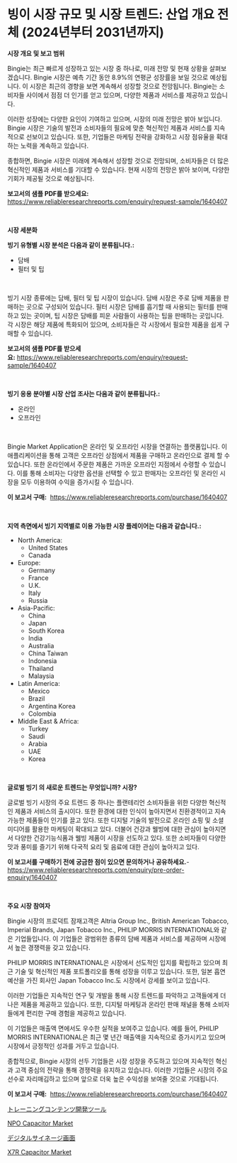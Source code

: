 <p><h1>빙이 시장 규모 및 시장 트렌드: 산업 개요 전체 (2024년부터 2031년까지)</h1></p><p><strong>시장 개요 및 보고 범위</strong></p>
<p><p>Bingie는 최근 빠르게 성장하고 있는 시장 중 하나로, 미래 전망 및 현재 상황을 살펴보겠습니다. Bingie 시장은 예측 기간 동안 8.9%의 연평균 성장률을 보일 것으로 예상됩니다. 이 시장은 최근의 경향을 보면 계속해서 성장할 것으로 전망됩니다. Bingie는 소비자들 사이에서 점점 더 인기를 얻고 있으며, 다양한 제품과 서비스를 제공하고 있습니다.</p><p>이러한 성장에는 다양한 요인이 기여하고 있으며, 시장의 미래 전망은 밝아 보입니다. Bingie 시장은 기술의 발전과 소비자들의 필요에 맞춘 혁신적인 제품과 서비스를 지속적으로 선보이고 있습니다. 또한, 기업들은 마케팅 전략을 강화하고 시장 점유율을 확대하는 노력을 계속하고 있습니다.</p><p>종합하면, Bingie 시장은 미래에 계속해서 성장할 것으로 전망되며, 소비자들은 더 많은 혁신적인 제품과 서비스를 기대할 수 있습니다. 현재 시장의 전망은 밝아 보이며, 다양한 기회가 제공될 것으로 예상됩니다.</p></p>
<p><strong>보고서의 샘플 PDF를 받으세요:</strong> <a href="https://www.reliableresearchreports.com/enquiry/request-sample/1640407">https://www.reliableresearchreports.com/enquiry/request-sample/1640407</a></p>
<p>&nbsp;</p>
<p><strong>시장 세분화</strong></p>
<p><strong>빙기 유형별 시장 분석은 다음과 같이 분류됩니다.:</strong></p>
<p><ul><li>담배</li><li>필터 및 팁</li></ul></p>
<p>&nbsp;</p>
<p><p>빙기 시장 종류에는 담배, 필터 및 팁 시장이 있습니다. 담배 시장은 주로 담배 제품을 판매하는 곳으로 구성되어 있습니다. 필터 시장은 담배를 흡기할 때 사용되는 필터를 판매하고 있는 곳이며, 팁 시장은 담배를 피운 사람들이 사용하는 팁을 판매하는 곳입니다. 각 시장은 해당 제품에 특화되어 있으며, 소비자들은 각 시장에서 필요한 제품을 쉽게 구매할 수 있습니다.</p></p>
<p><strong>보고서의 샘플 PDF를 받으세요:</strong>&nbsp;<a href="https://www.reliableresearchreports.com/enquiry/request-sample/1640407">https://www.reliableresearchreports.com/enquiry/request-sample/1640407</a></p>
<p>&nbsp;</p>
<p><strong> 빙기 응용 분야별 시장 산업 조사는 다음과 같이 분류됩니다.:</strong></p>
<p><ul><li>온라인</li><li>오프라인</li></ul></p>
<p>&nbsp;</p>
<p><p>Bingie Market Application은 온라인 및 오프라인 시장을 연결하는 플랫폼입니다. 이 애플리케이션을 통해 고객은 오프라인 상점에서 제품을 구매하고 온라인으로 결제 할 수 있습니다. 또한 온라인에서 주문한 제품은 가까운 오프라인 지점에서 수령할 수 있습니다. 이를 통해 소비자는 다양한 옵션을 선택할 수 있고 판매자는 오프라인 및 온라인 시장을 모두 이용하여 수익을 증가시킬 수 있습니다.</p></p>
<p><strong>이 보고서 구매:</strong>&nbsp; <a href="https://www.reliableresearchreports.com/purchase/1640407">https://www.reliableresearchreports.com/purchase/1640407</a></p>
<p>&nbsp;</p>
<p><strong>지역 측면에서 빙기 지역별로 이용 가능한 시장 플레이어는 다음과 같습니다.:</strong></p>
<p><ul>
    <li>
        North America:
        <ul>
            <li>United States</li>
            <li>Canada</li>
        </ul>
    </li>
    <li>
        Europe:
        <ul>
            <li>Germany</li>
            <li>France</li>
            <li>U.K.</li>
            <li>Italy</li>
            <li>Russia</li>
        </ul>
    </li>
    <li>
        Asia-Pacific:
        <ul>
            <li>China</li>
            <li>Japan</li>
            <li>South Korea</li>
            <li>India</li>
            <li>Australia</li>
            <li>China Taiwan</li>
            <li>Indonesia</li>
            <li>Thailand</li>
            <li>Malaysia</li>
        </ul>
    </li>
    <li>
        Latin America:
        <ul>
            <li>Mexico</li>
            <li>Brazil</li>
            <li>Argentina Korea</li>
            <li>Colombia</li>
        </ul>
    </li>
    <li>
        Middle East & Africa:
        <ul>
            <li>Turkey</li>
            <li>Saudi</li>
            <li>Arabia</li>
            <li>UAE</li>
            <li>Korea</li>
        </ul>
    </li>
    </ul></p>
<p>&nbsp;</p>
<p><strong>글로벌 빙기 의 새로운 트렌드는 무엇입니까? 시장?</strong></p>
<p><p>글로벌 빙기 시장의 주요 트렌드 중 하나는 플랜테리언 소비자들을 위한 다양한 혁신적인 제품과 서비스의 출시이다. 또한 환경에 대한 인식이 높아지면서 친환경적이고 지속가능한 제품들이 인기를 끌고 있다. 또한 디지털 기술의 발전으로 온라인 쇼핑 및 소셜 미디어를 활용한 마케팅이 확대되고 있다. 더불어 건강과 웰빙에 대한 관심이 높아지면서 다양한 건강기능식품과 웰빙 제품이 시장을 선도하고 있다. 또한 소비자들이 다양한 맛과 풍미를 즐기기 위해 다국적 요리 및 음료에 대한 관심이 높아지고 있다.</p></p>
<p><strong>이 보고서를 구매하기 전에 궁금한 점이 있으면 문의하거나 공유하세요.</strong>- <a href="https://www.reliableresearchreports.com/enquiry/pre-order-enquiry/1640407">https://www.reliableresearchreports.com/enquiry/pre-order-enquiry/1640407</a></p>
<p>&nbsp;</p>
<p><strong>주요 시장 참여자</strong></p>
<p><p>Bingie 시장의 프로덕트 잠재고객은 Altria Group Inc., British American Tobacco, Imperial Brands, Japan Tobacco Inc., PHILIP MORRIS INTERNATIONAL와 같은 기업들입니다. 이 기업들은 광범위한 종류의 담배 제품과 서비스를 제공하며 시장에서 높은 경쟁력을 갖고 있습니다.</p><p>PHILIP MORRIS INTERNATIONAL은 시장에서 선도적인 입지를 확립하고 있으며 최근 기술 및 혁신적인 제품 포트폴리오를 통해 성장을 이루고 있습니다. 또한, 일본 흡연 예산을 가진 회사인 Japan Tobacco Inc.도 시장에서 강세를 보이고 있습니다.</p><p>이러한 기업들은 지속적인 연구 및 개발을 통해 시장 트렌드를 파악하고 고객들에게 더 나은 제품을 제공하고 있습니다. 또한, 디지털 마케팅과 온라인 판매 채널을 통해 소비자들에게 편리한 구매 경험을 제공하고 있습니다.</p><p>이 기업들은 매출액 면에서도 우수한 실적을 보여주고 있습니다. 예를 들어, PHILIP MORRIS INTERNATIONAL은 최근 몇 년간 매출액을 지속적으로 증가시키고 있으며 시장에서 긍정적인 성과를 거두고 있습니다.</p><p>종합적으로, Bingie 시장의 선두 기업들은 시장 성장을 주도하고 있으며 지속적인 혁신과 고객 중심의 전략을 통해 경쟁력을 유지하고 있습니다. 이러한 기업들은 시장의 주요 선수로 자리매김하고 있으며 앞으로 더욱 높은 수익성을 보여줄 것으로 기대됩니다.</p></p>
<p><strong>이 보고서 구매:</strong>&nbsp;&nbsp;<a href="https://www.reliableresearchreports.com/purchase/1640407">https://www.reliableresearchreports.com/purchase/1640407</a></p>
<p><p><a href="https://github.com/marbadji/Market-Research-Report-List-1/blob/main/580604610464.md">トレーニングコンテンツ開発ツール</a></p><p><a href="https://github.com/lubmix/Market-Research-Report-List-2/blob/main/npo-capacitor-market.md">NPO Capacitor Market</a></p><p><a href="https://github.com/KaydenJohns1964/Market-Research-Report-List-1/blob/main/122003710465.md">デジタルサイネージ画面</a></p><p><a href="https://github.com/Hazelklievgspy6vdcsmu106w/Market-Research-Report-List-1/blob/main/x7r-capacitor-market.md">X7R Capacitor Market</a></p></p>
